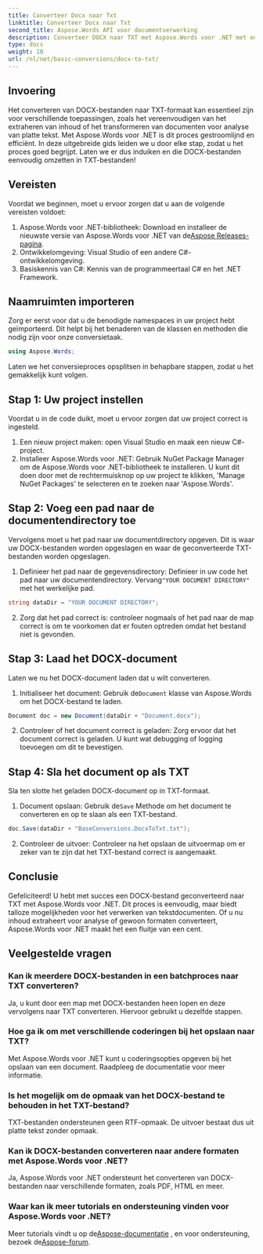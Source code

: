 ```yaml
---
title: Converteer Docx naar Txt
linktitle: Converteer Docx naar Txt
second_title: Aspose.Words API voor documentverwerking
description: Converteer DOCX naar TXT met Aspose.Words voor .NET met onze stapsgewijze handleiding. Leer hoe u documenten efficiënt en moeiteloos kunt transformeren.
type: docs
weight: 10
url: /nl/net/basic-conversions/docx-to-txt/
---
```

## Invoering

Het converteren van DOCX-bestanden naar TXT-formaat kan essentieel zijn voor verschillende toepassingen, zoals het vereenvoudigen van het extraheren van inhoud of het transformeren van documenten voor analyse van platte tekst. Met Aspose.Words voor .NET is dit proces gestroomlijnd en efficiënt. In deze uitgebreide gids leiden we u door elke stap, zodat u het proces goed begrijpt. Laten we er dus induiken en die DOCX-bestanden eenvoudig omzetten in TXT-bestanden!

## Vereisten

Voordat we beginnen, moet u ervoor zorgen dat u aan de volgende vereisten voldoet:

1.  Aspose.Words voor .NET-bibliotheek: Download en installeer de nieuwste versie van Aspose.Words voor .NET van de[Aspose Releases-pagina](https://releases.aspose.com/words/net/).
2. Ontwikkelomgeving: Visual Studio of een andere C#-ontwikkelomgeving.
3. Basiskennis van C#: Kennis van de programmeertaal C# en het .NET Framework.

## Naamruimten importeren

Zorg er eerst voor dat u de benodigde namespaces in uw project hebt geïmporteerd. Dit helpt bij het benaderen van de klassen en methoden die nodig zijn voor onze conversietaak.

```csharp
using Aspose.Words;
```

Laten we het conversieproces opsplitsen in behapbare stappen, zodat u het gemakkelijk kunt volgen.

## Stap 1: Uw project instellen

Voordat u in de code duikt, moet u ervoor zorgen dat uw project correct is ingesteld.

1. Een nieuw project maken: open Visual Studio en maak een nieuw C#-project.
2. Installeer Aspose.Words voor .NET: Gebruik NuGet Package Manager om de Aspose.Words voor .NET-bibliotheek te installeren. U kunt dit doen door met de rechtermuisknop op uw project te klikken, 'Manage NuGet Packages' te selecteren en te zoeken naar 'Aspose.Words'.

## Stap 2: Voeg een pad naar de documentendirectory toe

Vervolgens moet u het pad naar uw documentdirectory opgeven. Dit is waar uw DOCX-bestanden worden opgeslagen en waar de geconverteerde TXT-bestanden worden opgeslagen.

1.  Definieer het pad naar de gegevensdirectory: Definieer in uw code het pad naar uw documentendirectory. Vervang`"YOUR DOCUMENT DIRECTORY"` met het werkelijke pad.

```csharp
string dataDir = "YOUR DOCUMENT DIRECTORY";
```

2. Zorg dat het pad correct is: controleer nogmaals of het pad naar de map correct is om te voorkomen dat er fouten optreden omdat het bestand niet is gevonden.

## Stap 3: Laad het DOCX-document

Laten we nu het DOCX-document laden dat u wilt converteren.

1.  Initialiseer het document: Gebruik de`Document` klasse van Aspose.Words om het DOCX-bestand te laden.

```csharp
Document doc = new Document(dataDir + "Document.docx");
```

2. Controleer of het document correct is geladen: Zorg ervoor dat het document correct is geladen. U kunt wat debugging of logging toevoegen om dit te bevestigen.

## Stap 4: Sla het document op als TXT

Sla ten slotte het geladen DOCX-document op in TXT-formaat.

1.  Document opslaan: Gebruik de`Save` Methode om het document te converteren en op te slaan als een TXT-bestand.

```csharp
doc.Save(dataDir + "BaseConversions.DocxToTxt.txt");
```

2. Controleer de uitvoer: Controleer na het opslaan de uitvoermap om er zeker van te zijn dat het TXT-bestand correct is aangemaakt.

## Conclusie

Gefeliciteerd! U hebt met succes een DOCX-bestand geconverteerd naar TXT met Aspose.Words voor .NET. Dit proces is eenvoudig, maar biedt talloze mogelijkheden voor het verwerken van tekstdocumenten. Of u nu inhoud extraheert voor analyse of gewoon formaten converteert, Aspose.Words voor .NET maakt het een fluitje van een cent.

## Veelgestelde vragen

### Kan ik meerdere DOCX-bestanden in een batchproces naar TXT converteren?

Ja, u kunt door een map met DOCX-bestanden heen lopen en deze vervolgens naar TXT converteren. Hiervoor gebruikt u dezelfde stappen.

### Hoe ga ik om met verschillende coderingen bij het opslaan naar TXT?

Met Aspose.Words voor .NET kunt u coderingsopties opgeven bij het opslaan van een document. Raadpleeg de documentatie voor meer informatie.

### Is het mogelijk om de opmaak van het DOCX-bestand te behouden in het TXT-bestand?

TXT-bestanden ondersteunen geen RTF-opmaak. De uitvoer bestaat dus uit platte tekst zonder opmaak.

### Kan ik DOCX-bestanden converteren naar andere formaten met Aspose.Words voor .NET?

Ja, Aspose.Words voor .NET ondersteunt het converteren van DOCX-bestanden naar verschillende formaten, zoals PDF, HTML en meer.

### Waar kan ik meer tutorials en ondersteuning vinden voor Aspose.Words voor .NET?

 Meer tutorials vindt u op de[Aspose-documentatie](https://reference.aspose.com/words/net/) , en voor ondersteuning, bezoek de[Aspose-forum](https://forum.aspose.com/c/words/8).

